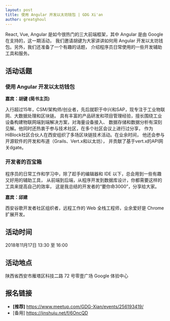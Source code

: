 ```yaml
---
layout: post
title: 使用 Angular 开发以太坊钱包 | GDG Xi'an
author: greatghoul
---
```


React, Vue, Angular 是如今很热门的三大前端框架，其中 Angular 是由 Google 在支持的，这一期活动，
我们邀请胡键为大家讲讲如何用 Angular 开发以太坊钱包。另外，我们还准备了一个有趣的话题，
介绍程序员日常使用的一些开发辅助工具和服务。

## 活动话题

### 使用 Angular 开发以太坊钱包

**嘉宾：胡键 (简书主页)**

入行超过15年，CSM/架构师/创业者，先后就职于中兴和SAP，现专注于工业物联网、大数据处理和区块链。
具有丰富的产品研发和项目管理经验，擅长围绕工业设备构建物联网端到端解决方案，对海量设备接入、
数据存储和数据分析有深刻见解。他同时还热衷于参与技术社区，在多个社区会议上进行过分享，
作为HiBlock社区合伙人在西安组织了多场区块链技术活动。在业余时间，
他还会参与开源软件的开发和布道（Grails、Vert.x和以太坊），
并贡献了基于vert.x的API网关dgate。

### 开发者的百宝箱

程序员的日常工作和学习中，除了趁手的编辑器和 IDE 以下，总会用到一些有趣又好用的辅助工具，
从前端到后端，从程序开发到数据库设计，你都需要这样的工具来提高自己的效率，
这是我总结的开发者的“要你命3000”，分享给大家。

**嘉宾：邱建**

西安谷歌开发者社区组织者，远程工作的 Web 全栈工程师，业余爱好是 Chrome 扩展开发。

## 活动时间

2018年11月17日 13:30 至 16:00

## 活动地点

陕西省西安市雁塔区科技二路 72 号零壹广场 Google 体验中心

## 报名链接

* **[推荐]** <https://www.meetup.com/GDG-Xian/events/256193419/>
* [备用] <https://jinshuju.net/f/6OncQD>
